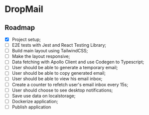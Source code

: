 # DropMail

## Roadmap

- [x] Project setup;
- [ ] E2E tests with Jest and React Testing Library;
- [ ] Build main layout using TailwindCSS;
- [ ] Make the layout responsive;
- [ ] Data fetching with Apollo Client and use Codegen to Typescript;
- [ ] User should be able to generate a temporary email;
- [ ] User should be able to copy generated email;
- [ ] User should be able to view his email inbox;
- [ ] Create a counter to refetch user's email inbox every 15s;
- [ ] User should choose to see desktop notifications;
- [ ] Save use data on localstorage;
- [ ] Dockerize application;
- [ ] Publish application
